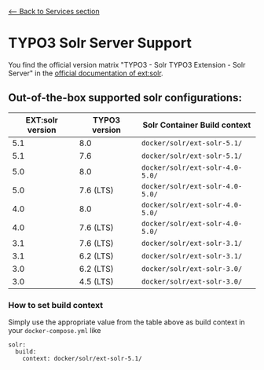 [<-- Back to Services section](../../documentation/SERVICES.md)

# TYPO3 Solr Server Support

You find the official version matrix "TYPO3 - Solr TYPO3 Extension - Solr Server" in the [official documentation of ext:solr](https://docs.typo3.org/typo3cms/extensions/solr/Appendix/VersionMatrix.html).

## Out-of-the-box supported solr configurations:


EXT:solr version | TYPO3 version | Solr Container Build context
-----------------|---------------|---------------------------------
5.1              | 8.0           | `docker/solr/ext-solr-5.1/`
5.1              | 7.6           | `docker/solr/ext-solr-5.1/`
5.0              | 8.0           | `docker/solr/ext-solr-4.0-5.0/`
5.0              | 7.6 (LTS)     | `docker/solr/ext-solr-4.0-5.0/`
4.0              | 8.0           | `docker/solr/ext-solr-4.0-5.0/`
4.0              | 7.6 (LTS)     | `docker/solr/ext-solr-4.0-5.0/`
3.1              | 7.6 (LTS)     | `docker/solr/ext-solr-3.1/`
3.1              | 6.2 (LTS)     | `docker/solr/ext-solr-3.1/`
3.0              | 6.2 (LTS)     | `docker/solr/ext-solr-3.0/`
3.0              | 4.5 (LTS)     | `docker/solr/ext-solr-3.0/`



### How to set build context

Simply use the appropriate value from the table above as build context in your `docker-compose.yml` like

    solr:
      build:
        context: docker/solr/ext-solr-5.1/
